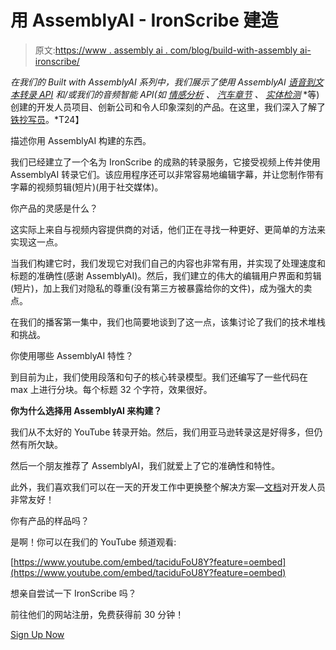 # 用 AssemblyAI - IronScribe 建造

> 原文:[https://www . assembly ai . com/blog/build-with-assembly ai-ironscribe/](https://www.assemblyai.com/blog/built-with-assemblyai-ironscribe/)

*在我们的 Built with AssemblyAI 系列中，我们展示了使用 AssemblyAI [语音到文本转录 API](https://www.assemblyai.com/blog/the-top-free-speech-to-text-apis-and-open-source-engines/) 和/或我们的音频智能 API(如* [*情感分析*](https://www.assemblyai.com/blog/what-is-sentiment-analysis/) *、* [*汽车章节*](https://www.assemblyai.com/blog/introducing-assemblyai-auto-chapters-summarize-audio-and-video-files/) *、* [*实体检测*](https://www.assemblyai.com/blog/introducing-entity-detection-detect-named-entities-in-audio-video/) *等)创建的开发人员项目、创新公司和令人印象深刻的产品。在这里，我们深入了解了[铁抄写员](https://www.ironscribe.io/)。*T24】

描述你用 AssemblyAI 构建的东西。

我们已经建立了一个名为 IronScribe 的成熟的转录服务，它接受视频上传并使用 AssemblyAI 转录它们。该应用程序还可以非常容易地编辑字幕，并让您制作带有字幕的视频剪辑(短片)(用于社交媒体)。

你产品的灵感是什么？

这实际上来自与视频内容提供商的对话，他们正在寻找一种更好、更简单的方法来实现这一点。

当我们构建它时，我们发现它对我们自己的内容也非常有用，并实现了处理速度和标题的准确性(感谢 AssemblyAI)。然后，我们建立的伟大的编辑用户界面和剪辑(短片)，加上我们对隐私的尊重(没有第三方被暴露给你的文件)，成为强大的卖点。

在我们的播客第一集中，我们也简要地谈到了这一点，该集讨论了我们的技术堆栈和挑战。

你使用哪些 AssemblyAI 特性？

到目前为止，我们使用段落和句子的核心转录模型。我们还编写了一些代码在 max 上进行分块。每个标题 32 个字符，效果很好。

**你为什么选择用 AssemblyAI 来构建？**

我们从不太好的 YouTube 转录开始。然后，我们用亚马逊转录这是好得多，但仍然有所欠缺。

然后一个朋友推荐了 AssemblyAI，我们就爱上了它的准确性和特性。

此外，我们喜欢我们可以在一天的开发工作中更换整个解决方案—[文档](https://docs.assemblyai.com/?utm_source=discord&utm_medium=referral&utm_campaign=blog)对开发人员非常友好！

你有产品的样品吗？

是啊！你可以在我们的 YouTube 频道观看:

[https://www.youtube.com/embed/taciduFoU8Y?feature=oembed](https://www.youtube.com/embed/taciduFoU8Y?feature=oembed)

想亲自尝试一下 IronScribe 吗？

前往他们的网站注册，免费获得前 30 分钟！

[Sign Up Now](https://www.ironscribe.io)